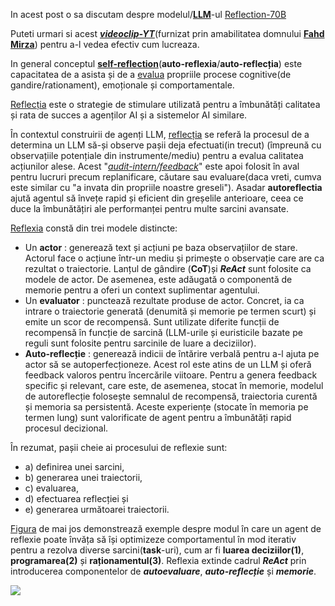 In acest post o sa discutam despre modelul/[**LLM**](https://huggingface.co/mattshumer/Reflection-Llama-3.1-70B)-ul [Reflection-70B](https://www.unite.ai/ro/reflection-70b-llm-with-self-correcting-cognition-and-leading-performance/)

Puteti urmari si acest [***videoclip-YT***](https://www.youtube.com/watch?v=jZtR7SIEcZs)(furnizat prin amabilitatea domnului [**Fahd Mirza**](https://blog.langchain.dev/reflection-agents/)) pentru a-l vedea efectiv cum lucreaza.

In general conceptul [**self-reflection**](https://en.wikipedia.org/wiki/Self-reflection)(**auto-reflexia**/**auto-reflecția**) este capacitatea de a asista și de a [evalua](https://dev.to/lgrammel/tutorial-create-an-ai-agent-that-reads-wikipedia-for-you-31cm) propriile procese cognitive(de gandire/rationament), emoționale și comportamentale. 

[Reflecția](https://langchain-ai.github.io/langgraphjs/tutorials/reflection/reflection/) este o strategie de stimulare utilizată pentru a îmbunătăți calitatea și rata de succes a agenților AI și a sistemelor AI similare.

În contextul construirii de agenți LLM, [reflecția](https://promptengineering.org/reflexion-an-iterative-approach-to-llm-problem-solving/) se referă la procesul de a determina un LLM să-și observe pașii deja efectuati(in trecut) (împreună cu observațiile potențiale din instrumente/mediu) pentru a evalua calitatea acțiunilor alese. Acest "[*audit-intern/feedback*](https://www.promptingguide.ai/techniques/reflexion)" este apoi folosit în aval pentru lucruri precum replanificare, căutare sau evaluare(daca vreti, cumva este similar cu "a invata din propriile noastre greseli"). Asadar **autoreflectia** ajută agentul să învețe rapid și eficient din greșelile anterioare, ceea ce duce la îmbunătățiri ale performanței pentru multe sarcini avansate.

[Reflexia](https://www.promptingguide.ai/techniques/reflexion) constă din trei modele distincte:

 - Un **actor** : generează text și acțiuni pe baza observațiilor de stare.
                  Actorul face o acțiune într-un mediu și primește o observație care are ca rezultat o traiectorie.
                  Lanțul de gândire (**CoT**)și ***ReAct*** sunt folosite ca modele de actor.
                  De asemenea, este adăugată o componentă de memorie pentru a oferi un context suplimentar agentului.
 - Un **evaluator** : punctează rezultate produse de actor.
                      Concret, ia ca intrare o traiectorie generată (denumită și memorie pe termen scurt) și emite un scor de recompensă.
                      Sunt utilizate diferite funcții de recompensă în funcție de sarcină (LLM-urile și euristicile bazate pe reguli sunt folosite pentru sarcinile de luare a deciziilor).
 - **Auto-reflecție** : generează indicii de întărire verbală pentru a-l ajuta pe actor să se autoperfecționeze.
                        Acest rol este atins de un LLM și oferă feedback valoros pentru încercările viitoare.
                        Pentru a genera feedback specific și relevant, care este, de asemenea, stocat în memorie,
                        modelul de autoreflecție folosește semnalul de recompensă, traiectoria curentă și memoria sa persistentă.
                        Aceste experiențe (stocate în memoria pe termen lung) sunt valorificate de agent pentru a îmbunătăți rapid procesul decizional.

În rezumat, pașii cheie ai procesului de reflexie sunt:

 - a) definirea unei sarcini,
 - b) generarea unei traiectorii,
 - c) evaluarea,
 - d) efectuarea reflecției și
 - e) generarea următoarei traiectorii.

[Figura](https://www.promptingguide.ai/_next/image?url=%2F_next%2Fstatic%2Fmedia%2Freflexion-examples.7558c279.png&w=1920&q=75) de mai jos demonstrează exemple despre modul în care un agent de reflexie poate învăța să își optimizeze comportamentul în mod iterativ pentru a rezolva diverse sarcini(**task**-uri), cum ar fi **luarea deciziilor(1)**, **programarea(2)** și **raționamentul(3)**. Reflexia extinde cadrul ***ReAct*** prin introducerea componentelor de ***autoevaluare***, ***auto-reflecție*** și ***memorie***.

[<img src="https://www.promptingguide.ai/_next/image?url=%2F_next%2Fstatic%2Fmedia%2Freflexion-examples.7558c279.png&w=1920&q=75">]([https://link-to-your-URL/](https://www.promptingguide.ai/techniques/reflexion))
